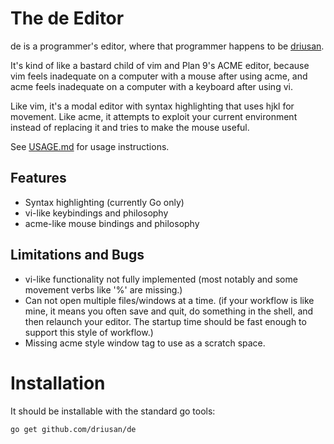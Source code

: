 # The de Editor

de is a programmer's editor, where that programmer happens to be [driusan](https://github.com/driusan/).

It's kind of like a bastard child of vim and Plan 9's ACME editor, because vim feels inadequate on a 
computer with a mouse after using acme, and acme feels inadequate on a computer with a keyboard after 
using vi.

Like vim, it's a modal editor with syntax highlighting that uses hjkl for movement.
Like acme, it attempts to exploit your current environment instead of replacing it and tries to
make the mouse useful.

See [USAGE.md](USAGE.md) for usage instructions.

## Features

* Syntax highlighting (currently Go only)
* vi-like keybindings and philosophy
* acme-like mouse bindings and philosophy


## Limitations and Bugs

* vi-like functionality not fully implemented (most notably and some movement verbs like '%' are missing.)
* Can not open multiple files/windows at a time. (if your workflow is like mine, it means you often
  save and quit, do something in the shell, and then relaunch your editor. The startup time should
  be fast enough to support this style of workflow.)
* Missing acme style window tag to use as a scratch space.

# Installation

It should be installable with the standard go tools:

```
go get github.com/driusan/de
```

